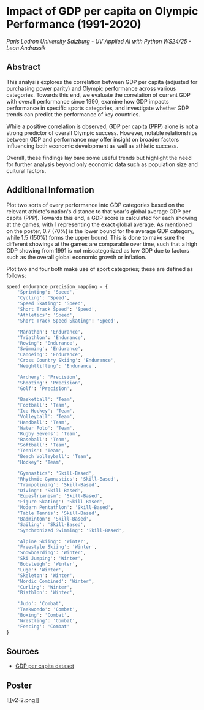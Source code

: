 # Impact of GDP per capita on Olympic Performance (1991-2020)
*Paris Lodron University Salzburg - UV Applied AI with Python WS24/25 - Leon Andrassik*

## Abstract
This analysis explores the correlation between GDP per capita (adjusted for purchasing power parity) and Olympic performance across various categories. Towards this end, we evaluate the correlation of current GDP with overall performance since 1990, examine how GDP impacts performance in specific sports categories, and investigate whether GDP trends can predict the performance of key countries.

While a positive correlation is observed, GDP per capita (PPP) alone is not a strong predictor of overall Olympic success. However, notable relationships between GDP and performance may offer insight on broader factors influencing both economic development as well as athletic success.

Overall, these findings lay bare some useful trends but highlight the need for further analysis beyond only economic data such as population size and cultural factors.

## Additional Information
Plot two sorts of every performance into GDP categories based on the relevant athlete's nation's distance to that year's global average GDP per capita (PPP). Towards this end, a GDP score is calculated for each showing at the games, with 1 representing the exact global average. As mentioned on the poster, 0.7 (70%) is the lower bound for the average GDP category, while 1.5 (150%) forms the upper bound. This is done to make sure the different showings at the games are comparable over time, such that a high GDP showing from 1991 is not miscategorized as low GDP due to factors such as the overall global economic growth or inflation.

Plot two and four both make use of sport categories; these are defined as follows:
```python
speed_endurance_precision_mapping = {
    'Sprinting': 'Speed',
    'Cycling': 'Speed',
    'Speed Skating': 'Speed',
    'Short Track Speed': 'Speed',
    'Athletics': 'Speed',
    'Short Track Speed Skating': 'Speed',

    'Marathon': 'Endurance',
    'Triathlon': 'Endurance',
    'Rowing': 'Endurance',
    'Swimming': 'Endurance',
    'Canoeing': 'Endurance',
    'Cross Country Skiing': 'Endurance',
    'Weightlifting': 'Endurance',

    'Archery': 'Precision',
    'Shooting': 'Precision',
    'Golf': 'Precision',

    'Basketball': 'Team',
    'Football': 'Team',
    'Ice Hockey': 'Team',
    'Volleyball': 'Team',
    'Handball': 'Team',
    'Water Polo': 'Team',
    'Rugby Sevens': 'Team',
    'Baseball': 'Team',
    'Softball': 'Team',
    'Tennis': 'Team',
    'Beach Volleyball': 'Team',
    'Hockey': 'Team',

    'Gymnastics': 'Skill-Based',
    'Rhythmic Gymnastics': 'Skill-Based',
    'Trampolining': 'Skill-Based',
    'Diving': 'Skill-Based',
    'Equestrianism': 'Skill-Based',
    'Figure Skating': 'Skill-Based',
    'Modern Pentathlon': 'Skill-Based',
    'Table Tennis': 'Skill-Based',
    'Badminton': 'Skill-Based',
    'Sailing': 'Skill-Based',
    'Synchronized Swimming': 'Skill-Based',

    'Alpine Skiing': 'Winter',
    'Freestyle Skiing': 'Winter',
    'Snowboarding': 'Winter',
    'Ski Jumping': 'Winter',
    'Bobsleigh': 'Winter',
    'Luge': 'Winter',
    'Skeleton': 'Winter',
    'Nordic Combined': 'Winter',
    'Curling': 'Winter',
    'Biathlon': 'Winter',

    'Judo': 'Combat',
    'Taekwondo': 'Combat',
    'Boxing': 'Combat',
    'Wrestling': 'Combat',
    'Fencing': 'Combat'
}
```

## Sources
- [GDP per capita dataset](https://www.kaggle.com/datasets/nitishabharathi/gdp-per-capita-all-countries)

## Poster
![[v2-2.png]]